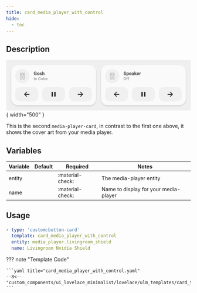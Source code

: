 ```yaml
---
title: card_media_player_with_control
hide:
  - toc
---
```

<!-- markdownlint-disable MD046 -->

## Description

![example-image](../../assets/img/ulm_cards/card_media_player_control.png){ width="500" }

This is the second `media-player-card`, in contrast to the first one above, it shows the cover art from your media player.

## Variables

| Variable | Default | Required         | Notes             |
|----------|---------|------------------|-------------------|
| entity     |         | :material-check: | The media-player entity |
| name |  | :material-check: | Name to display for your media-player |

## Usage

```yaml
- type: 'custom:button-card'
  template: card_media_player_with_control
  entity: media_player.livingroom_shield
  name: Livingroom Nvidia Shield
```

??? note "Template Code"

    ```yaml title="card_media_player_with_control.yaml"
    --8<-- "custom_components/ui_lovelace_minimalist/lovelace/ulm_templates/card_templates/cards/card_media_player_with_control.yaml"
    ```
